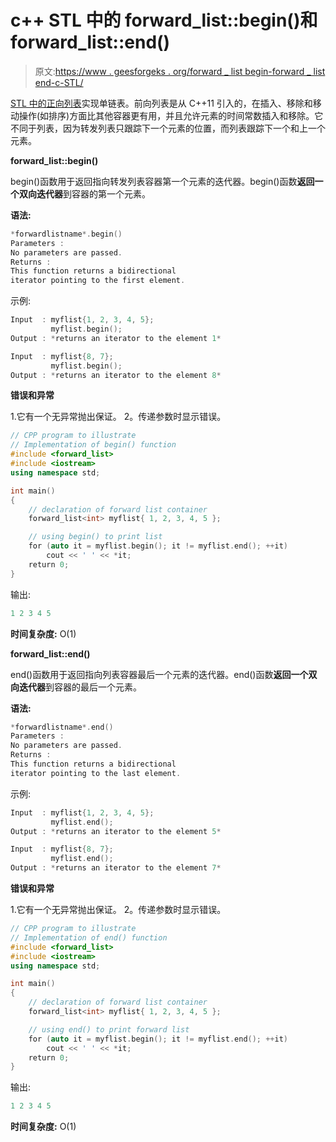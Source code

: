 # c++ STL 中的 forward_list::begin()和 forward_list::end()

> 原文:[https://www . geesforgeks . org/forward _ list begin-forward _ list end-c-STL/](https://www.geeksforgeeks.org/forward_listbegin-forward_listend-c-stl/)

[STL 中的正向列表](https://www.geeksforgeeks.org/forward-list-c-set-1-introduction-important-functions/)实现单链表。前向列表是从 C++11 引入的，在插入、移除和移动操作(如排序)方面比其他容器更有用，并且允许元素的时间常数插入和移除。它不同于列表，因为转发列表只跟踪下一个元素的位置，而列表跟踪下一个和上一个元素。

**forward_list::begin()**

begin()函数用于返回指向转发列表容器第一个元素的迭代器。begin()函数**返回一个双向迭代器**到容器的第一个元素。

**语法:**

```cpp
*forwardlistname*.begin()
Parameters :
No parameters are passed.
Returns :
This function returns a bidirectional
iterator pointing to the first element.

```

示例:

```cpp
Input  : myflist{1, 2, 3, 4, 5};
         myflist.begin();
Output : *returns an iterator to the element 1*

Input  : myflist{8, 7};
         myflist.begin();
Output : *returns an iterator to the element 8*

```

**错误和异常**

1.它有一个无异常抛出保证。
2。传递参数时显示错误。

```cpp
// CPP program to illustrate
// Implementation of begin() function
#include <forward_list>
#include <iostream>
using namespace std;

int main()
{
    // declaration of forward list container
    forward_list<int> myflist{ 1, 2, 3, 4, 5 };

    // using begin() to print list
    for (auto it = myflist.begin(); it != myflist.end(); ++it)
        cout << ' ' << *it;
    return 0;
}
```

输出:

```cpp
1 2 3 4 5

```

**时间复杂度:** O(1)

**forward_list::end()**

end()函数用于返回指向列表容器最后一个元素的迭代器。end()函数**返回一个双向迭代器**到容器的最后一个元素。

**语法:**

```cpp
*forwardlistname*.end()
Parameters :
No parameters are passed.
Returns :
This function returns a bidirectional
iterator pointing to the last element.

```

示例:

```cpp
Input  : myflist{1, 2, 3, 4, 5};
         myflist.end();
Output : *returns an iterator to the element 5*

Input  : myflist{8, 7};
         myflist.end();
Output : *returns an iterator to the element 7*

```

**错误和异常**

1.它有一个无异常抛出保证。
2。传递参数时显示错误。

```cpp
// CPP program to illustrate
// Implementation of end() function
#include <forward_list>
#include <iostream>
using namespace std;

int main()
{
    // declaration of forward list container
    forward_list<int> myflist{ 1, 2, 3, 4, 5 };

    // using end() to print forward list
    for (auto it = myflist.begin(); it != myflist.end(); ++it)
        cout << ' ' << *it;
    return 0;
}
```

输出:

```cpp
1 2 3 4 5

```

**时间复杂度:** O(1)